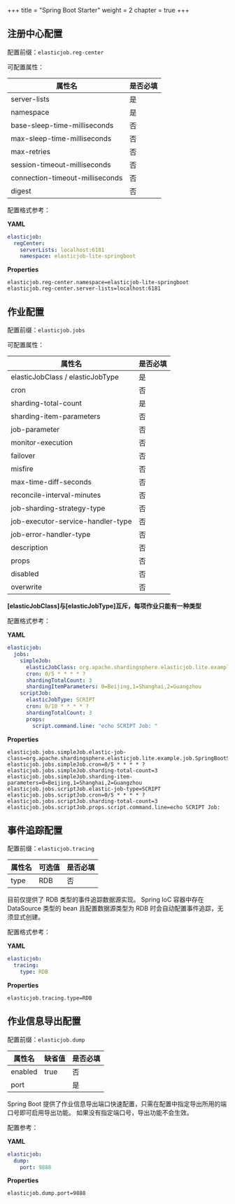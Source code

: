 +++
title = "Spring Boot Starter"
weight = 2
chapter = true
+++

## 注册中心配置

配置前缀：`elasticjob.reg-center`

可配置属性：

| 属性名                          | 是否必填 |
| ------------------------------- |:-------- |
| server-lists                    | 是       |
| namespace                       | 是       |
| base-sleep-time-milliseconds    | 否       |
| max-sleep-time-milliseconds     | 否       |
| max-retries                     | 否       |
| session-timeout-milliseconds    | 否       |
| connection-timeout-milliseconds | 否       |
| digest                          | 否       |

配置格式参考：

**YAML**
```yaml
elasticjob:
  regCenter:
    serverLists: localhost:6181
    namespace: elasticjob-lite-springboot
```

**Properties**
```
elasticjob.reg-center.namespace=elasticjob-lite-springboot
elasticjob.reg-center.server-lists=localhost:6181
```

## 作业配置

配置前缀：`elasticjob.jobs`

可配置属性：

| 属性名                            | 是否必填 |
| --------------------------------- |:-------- |
| elasticJobClass / elasticJobType  | 是       |
| cron                              | 否       |
| sharding-total-count              | 是       |
| sharding-item-parameters          | 否       |
| job-parameter                     | 否       |
| monitor-execution                 | 否       |
| failover                          | 否       |
| misfire                           | 否       |
| max-time-diff-seconds             | 否       |
| reconcile-interval-minutes        | 否       |
| job-sharding-strategy-type        | 否       |
| job-executor-service-handler-type | 否       |
| job-error-handler-type            | 否       |
| description                       | 否       |
| props                             | 否       |
| disabled                          | 否       |
| overwrite                         | 否       |

**[elasticJobClass]与[elasticJobType]互斥，每项作业只能有一种类型**

配置格式参考：

**YAML**
```yaml
elasticjob:
  jobs:
    simpleJob:
      elasticJobClass: org.apache.shardingsphere.elasticjob.lite.example.job.SpringBootSimpleJob
      cron: 0/5 * * * * ?
      shardingTotalCount: 3
      shardingItemParameters: 0=Beijing,1=Shanghai,2=Guangzhou
    scriptJob:
      elasticJobType: SCRIPT
      cron: 0/10 * * * * ?
      shardingTotalCount: 3
      props:
        script.command.line: "echo SCRIPT Job: "
```

**Properties**
```
elasticjob.jobs.simpleJob.elastic-job-class=org.apache.shardingsphere.elasticjob.lite.example.job.SpringBootSimpleJob
elasticjob.jobs.simpleJob.cron=0/5 * * * * ?
elasticjob.jobs.simpleJob.sharding-total-count=3
elasticjob.jobs.simpleJob.sharding-item-parameters=0=Beijing,1=Shanghai,2=Guangzhou
elasticjob.jobs.scriptJob.elastic-job-type=SCRIPT
elasticjob.jobs.scriptJob.cron=0/5 * * * * ?
elasticjob.jobs.scriptJob.sharding-total-count=3
elasticjob.jobs.scriptJob.props.script.command.line=echo SCRIPT Job:
```

## 事件追踪配置

配置前缀：`elasticjob.tracing`

| 属性名           | 可选值        | 是否必填 |
| -----------------|:------------- |:-------- |
| type             | RDB           | 否       |

目前仅提供了 RDB 类型的事件追踪数据源实现。
Spring IoC 容器中存在 DataSource 类型的 bean 且配置数据源类型为 RDB 时会自动配置事件追踪，无须显式创建。

配置格式参考：

**YAML**
```yaml
elasticjob:
  tracing:
    type: RDB
```

**Properties**
```
elasticjob.tracing.type=RDB
```

## 作业信息导出配置

配置前缀：`elasticjob.dump`

| 属性名           | 缺省值        | 是否必填 |
| -----------------|:------------- |:-------- |
| enabled          | true          | 否       |
| port             |               | 是       |

Spring Boot 提供了作业信息导出端口快速配置，只需在配置中指定导出所用的端口号即可启用导出功能。
如果没有指定端口号，导出功能不会生效。

配置参考：

**YAML**
```yaml
elasticjob:
  dump:
    port: 9888
```

**Properties**
```
elasticjob.dump.port=9888
```
